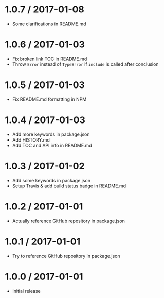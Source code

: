 1.0.7 / 2017-01-08
==================
 * Some clarifications in README.md

1.0.6 / 2017-01-03
==================
 * Fix broken link TOC in README.md
 * Throw `Error` instead of `TypeError` if `include` is called after conclusion

1.0.5 / 2017-01-03
==================
 * Fix README.md formatting in NPM

1.0.4 / 2017-01-03
==================
 * Add more keywords in package.json
 * Add HISTORY.md
 * Add TOC and API info in README.md

1.0.3 / 2017-01-02
==================
 * Add some keywords in package.json
 * Setup Travis & add build status badge in README.md

1.0.2 / 2017-01-01
==================
 * Actually reference GitHub repository in package.json

1.0.1 / 2017-01-01
==================
 * Try to reference GitHub repository in package.json

1.0.0 / 2017-01-01
==================
 * Initial release
